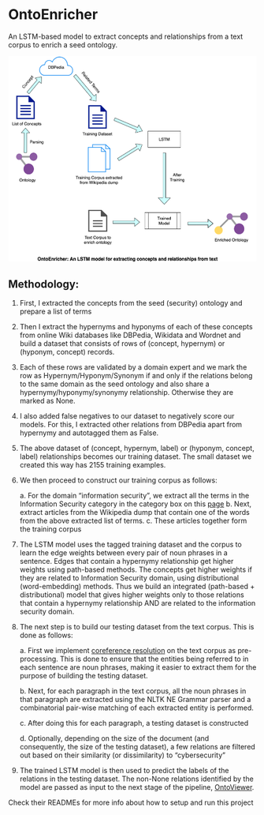 # OntoEnricher

An LSTM-based model to extract concepts and relationships from a text corpus to enrich a seed ontology.

![OntoEnricher](OntoEnricher.png)

## Methodology:

1.  First, I extracted the concepts from the seed (security) ontology and prepare a list of terms


2.  Then I extract the hypernyms and hyponyms of each of these concepts from online Wiki databases like DBPedia, Wikidata and Wordnet and build a dataset that consists of rows of (concept, hypernym) or (hyponym, concept) records.
    

  

3.  Each of these rows are validated by a domain expert and we mark the row as Hypernym/Hyponym/Synonym if and only if the relations belong to the same domain as the seed ontology and also share a hypernymy/hyponymy/synonymy relationship. Otherwise they are marked as None.
    

  

4.  I also added false negatives to our dataset to negatively score our models. For this, I extracted other relations from DBPedia apart from hypernymy and autotagged them as False.
    

  

5.  The above dataset of (concept, hypernym, label) or (hyponym, concept, label) relationships becomes our training dataset. The small dataset we created this way has 2155 training examples.
    

  

6.  We then proceed to construct our training corpus as follows:
    

	a.  For the domain “information security”, we extract all the terms in the Information Security category in the category box on this [page](https://en.wikipedia.org/wiki/Information_security)
	b.  Next, extract articles from the Wikipedia dump that contain one of the words from the above extracted list of terms.
  c.  These articles together form the training corpus
    

  

7.  The LSTM model uses the tagged training dataset and the corpus to learn the edge weights between every pair of noun phrases in a sentence. Edges that contain a hypernymy relationship get higher weights using path-based methods. The concepts get higher weights if they are related to Information Security domain, using distributional (word-embedding) methods. Thus we build an integrated (path-based + distributional) model that gives higher weights only to those relations that contain a hypernymy relationship AND are related to the information security domain.
    

  

8.  The next step is to build our testing dataset from the text corpus. This is done as follows:
    

	a.  First we implement [coreference resolution](https://github.com/huggingface/neuralcoref) on the text corpus as pre-processing. This is done to ensure that the entities being referred to in each sentence are noun phrases, making it easier to extract them for the purpose of building the testing dataset.
	    
	b.  Next, for each paragraph in the text corpus, all the noun phrases in that paragraph are extracted using the NLTK NE Grammar parser and a combinatorial pair-wise matching of each extracted entity is performed.
	    
	c.  After doing this for each paragraph, a testing dataset is constructed
    
	d.  Optionally, depending on the size of the document (and consequently, the size of the testing dataset), a few relations are filtered out based on their similarity (or dissimilarity) to “cybersecurity”
    

  

9.  The trained LSTM model is then used to predict the labels of the relations in the testing dataset. The non-None relations identified by the model are passed as input to the next stage of the pipeline, [OntoViewer](https://github.com/Remorax/SIREN-Research/tree/master/OntoViewer).

Check their READMEs for more info about how to setup and run this project 
